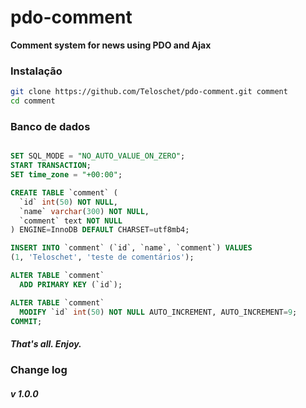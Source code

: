 # pdo-comment
**Comment system for news using PDO and Ajax**

### Instalação
```bash
git clone https://github.com/Teloschet/pdo-comment.git comment
cd comment
```

### Banco de dados
```sql

SET SQL_MODE = "NO_AUTO_VALUE_ON_ZERO";
START TRANSACTION;
SET time_zone = "+00:00";

CREATE TABLE `comment` (
  `id` int(50) NOT NULL,
  `name` varchar(300) NOT NULL,
  `comment` text NOT NULL
) ENGINE=InnoDB DEFAULT CHARSET=utf8mb4;

INSERT INTO `comment` (`id`, `name`, `comment`) VALUES
(1, 'Teloschet', 'teste de comentários');

ALTER TABLE `comment`
  ADD PRIMARY KEY (`id`);

ALTER TABLE `comment`
  MODIFY `id` int(50) NOT NULL AUTO_INCREMENT, AUTO_INCREMENT=9;
COMMIT;
```

##### That's all. Enjoy.

### Change log
##### v 1.0.0
